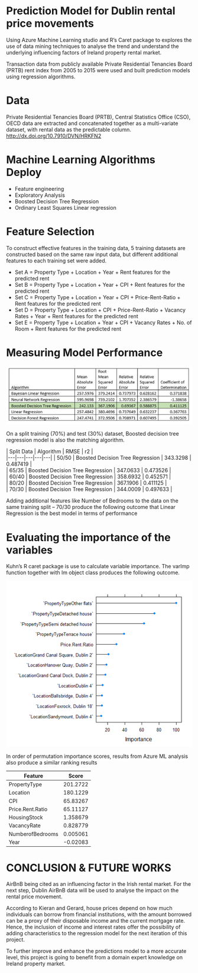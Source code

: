 # Prediction Model for Dublin rental price movements

Using Azure Machine Learning studio and R’s Caret package to explores the use of data mining techniques to analyse the trend and understand the underlying influencing factors of Ireland property rental market. 

Transaction data from publicly available Private Residential Tenancies Board (PRTB) rent index from 2005 to 2015 were used and built prediction models using regression algorithms. 

# Data
Private Residential Tenancies Board (PRTB), Central Statistics Office (CSO), OECD data are extracted and concatenated together as a multi-variate dataset, with rental data as the predictable column. 
http://dx.doi.org/10.7910/DVN/HRKFN2 

# Machine Learning Algorithms Deploy
- Feature engineering
- Exploratory Analysis 
- Boosted Decision Tree Regression 
- Ordinary Least Squares Linear regression 

# Feature Selection
To construct effective features in the training data, 5 training datasets are constructed based on the same raw input data, but different additional features to each training set were added.
- Set A = Property Type + Location + Year + Rent features for the predicted rent
- Set B = Property Type + Location + Year + CPI + Rent features for the predicted rent
- Set C = Property Type + Location + Year + CPI + Price-Rent-Ratio + Rent features for the predicted rent 
- Set D = Property Type + Location + CPI + Price-Rent-Ratio + Vacancy Rates + Year + Rent features for the predicted rent 
- Set E = Property Type + Location + Year + CPI + Vacancy Rates + No. of Room + Rent features for the predicted rent

# Measuring Model Performance
<p align="center">
  <img src="https://github.com/mryap/rtb/blob/master/media/CnE4iSpWAAAcG7v.jpg?raw=true">
</p>

On a split training (70%) and test (30%) dataset, Boosted decision tree regression model is also the matching algorithm. 

| Split Data  | Algorithm  | RMSE  |  r2 |  
|---|---|---|---|---|
|  50/50 |  Boosted Decision Tree Regression | 343.3298  | 0.487419  |   
|  65/35 |  Boosted Decision Tree Regression | 347.0633  | 0.473526  |   
|  60/40 |  Boosted Decision Tree Regression | 358.6932  | 0.452571  |   
|  80/20 |  Boosted Decision Tree Regression | 367.1906  | 0.411125  |   
|  70/30 |  Boosted Decision Tree Regression | 344.0009  | 0.497633  |  

Adding additional features like Number of Bedrooms to the data on the same training split – 70/30 produce the following outcome that Linear Regression is the best model in terms of performance


# Evaluating the importance of the variables
Kuhn’s R caret package is use to calculate variable importance. The varImp function together with lm object class produces the following outcome. 
<p align="center">
  <img src="https://github.com/mryap/rtb/blob/master/media/Rplot.png?raw=true">
</p>

In order of permutation importance scores, results from Azure ML analysis also produce a similar ranking results 

|  Feature 	| Score  	|
|---	|---	|
|  PropertyType 	|   201.2722	|
|   Location	|   180.1229	|
|   CPI	|   65.83267	|
|   Price.Rent.Ratio	|  65.11127 	|
|   HousingStock	| 1.358679  	|
|   VacancyRate	|  0.828779 	|
|   NumberofBedrooms	|   0.005061	|
|   Year 	|   -0.02083	|

# CONCLUSION & FUTURE WORKS
AirBnB being cited as an influencing factor in the Irish rental market. For the next step, Dublin AirBnB data will be used to analyse the impact on the rental price movement. 

According to Kieran and Gerard, house prices depend on how much individuals can borrow from financial institutions, with the amount borrowed can be a proxy of their disposable income and the current mortgage rate. Hence, the inclusion of income and interest rates offer the possibility of adding characteristics to the regression model for the next iteration of this project. 

To further improve and enhance the predictions model to a more accurate level, this project is going to benefit from a domain expert knowledge on Ireland property market.
